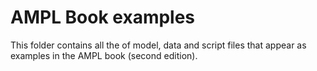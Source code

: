 # AMPL Book examples

This folder contains all the of model, data and script files
that appear as examples in the AMPL book (second edition).
